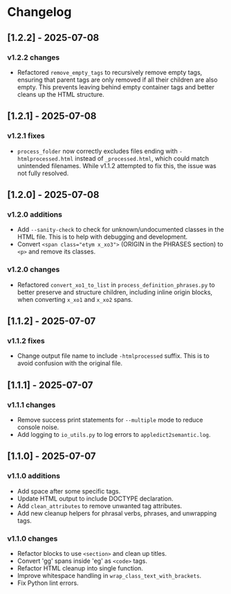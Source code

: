 # Changelog

## [1.2.2] - 2025-07-08

### v1.2.2 changes

- Refactored `remove_empty_tags` to recursively remove empty tags, ensuring that parent tags are only removed if all their children are also empty. This prevents leaving behind empty container tags and better cleans up the HTML structure.

## [1.2.1] - 2025-07-08

### v1.2.1 fixes

- `process_folder` now correctly excludes files ending with `-htmlprocessed.html` instead of `_processed.html`, which could match unintended filenames. While v1.1.2 attempted to fix this, the issue was not fully resolved.

## [1.2.0] - 2025-07-08

### v1.2.0 additions

- Add `--sanity-check` to check for unknown/undocumented classes in the HTML file. This is to help with debugging and development.
- Convert `<span class="etym x_xo3">` (ORIGIN in the PHRASES section) to `<p>` and remove its classes.

### v1.2.0 changes

- Refactored `convert_xo1_to_list` in `process_definition_phrases.py` to better preserve and structure children, including inline origin blocks, when converting `x_xo1` and `x_xo2` spans.

## [1.1.2] - 2025-07-07

### v1.1.2 fixes

- Change output file name to include `-htmlprocessed` suffix. This is to avoid confusion with the original file.

## [1.1.1] - 2025-07-07

### v1.1.1 changes

- Remove success print statements for `--multiple` mode to reduce console noise.
- Add logging to `io_utils.py` to log errors to `appledict2semantic.log`.

## [1.1.0] - 2025-07-07

### v1.1.0 additions

- Add space after some specific tags.
- Update HTML output to include DOCTYPE declaration.
- Add `clean_attributes` to remove unwanted tag attributes.
- Add new cleanup helpers for phrasal verbs, phrases, and unwrapping tags.

### v1.1.0 changes

- Refactor blocks to use `<section>` and clean up titles.
- Convert 'gg' spans inside 'eg' as `<code>` tags.
- Refactor HTML cleanup into single function.
- Improve whitespace handling in `wrap_class_text_with_brackets`.
- Fix Python lint errors.
